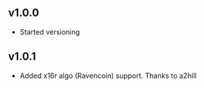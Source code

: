## v1.0.0

* Started versioning

## v1.0.1

* Added x16r algo (Ravencoin) support. Thanks to a2hill 